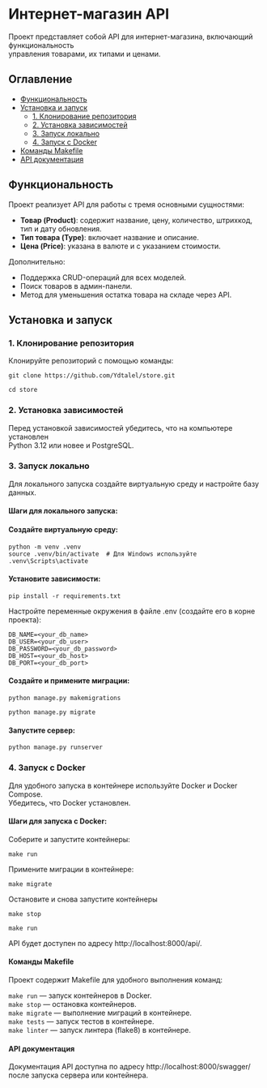 # Интернет-магазин API

Проект представляет собой API для интернет-магазина, включающий функциональность  
управления товарами, их типами и ценами.  

## Оглавление
- [Функциональность](#функциональность)
- [Установка и запуск](#установка-и-запуск)
  - [1. Клонирование репозитория](#1-клонирование-репозитория)
  - [2. Установка зависимостей](#2-установка-зависимостей)
  - [3. Запуск локально](#3-запуск-локально)
  - [4. Запуск с Docker](#4-запуск-с-docker)
- [Команды Makefile](#команды-makefile)
- [API документация](#api-документация)

## Функциональность
Проект реализует API для работы с тремя основными сущностями:
- **Товар (Product)**: содержит название, цену, количество, штрихкод, тип и дату обновления.
- **Тип товара (Type)**: включает название и описание.
- **Цена (Price)**: указана в валюте и с указанием стоимости.

Дополнительно:
- Поддержка CRUD-операций для всех моделей.
- Поиск товаров в админ-панели.
- Метод для уменьшения остатка товара на складе через API.

## Установка и запуск

### 1. Клонирование репозитория
Клонируйте репозиторий с помощью команды:
```
git clone https://github.com/Ydtalel/store.git
```
`cd store`
### 2. Установка зависимостей
Перед установкой зависимостей убедитесь, что на компьютере установлен   
Python 3.12 или новее и PostgreSQL.

### 3. Запуск локально
Для локального запуска создайте виртуальную среду и настройте базу данных.

#### Шаги для локального запуска:   
#### Создайте виртуальную среду:   

```
python -m venv .venv
source .venv/bin/activate  # Для Windows используйте .venv\Scripts\activate
```
#### Установите зависимости:

`pip install -r requirements.txt`  

Настройте переменные окружения в файле .env (создайте его в корне проекта):

```
DB_NAME=<your_db_name>
DB_USER=<your_db_user>
DB_PASSWORD=<your_db_password>
DB_HOST=<your_db_host>
DB_PORT=<your_db_port>
```
#### Создайте и примените миграции:
`python manage.py makemigrations`

`python manage.py migrate`

#### Запустите сервер:
`python manage.py runserver`

### 4. Запуск с Docker
Для удобного запуска в контейнере используйте Docker и Docker Compose.  
Убедитесь, что Docker установлен.

#### Шаги для запуска с Docker:
Соберите и запустите контейнеры:

`make run`

Примените миграции в контейнере:

`make migrate`

Остановите и снова запустите контейнеры

`make stop`

`make run`

API будет доступен по адресу http://localhost:8000/api/.

#### Команды Makefile
Проект содержит Makefile для удобного выполнения команд:

`make run` — запуск контейнеров в Docker.  
`make stop` — остановка контейнеров.   
`make migrate` — выполнение миграций в контейнере.  
`make tests` — запуск тестов в контейнере.   
`make linter` — запуск линтера (flake8) в контейнере.   
#### API документация
Документация API доступна по адресу http://localhost:8000/swagger/   
после запуска сервера или контейнера.